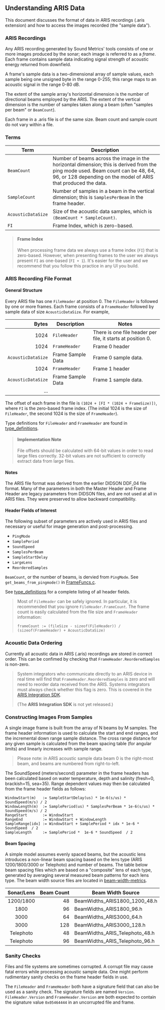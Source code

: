## Understanding ARIS Data

This document discusses the format of data in ARIS recordings (.aris extension) and how to
access the images recorded (the "sample data").

### ARIS Recordings

Any ARIS recording generated by Sound Metrics' tools consists of one or
more images produced by the sonar; each image is referred to as a *frame*. Each
frame contains sample data indicating signal strength of acoustic energy
returned from downfield.

A frame's sample data is a two-dimensional array of sample values,
each sample being one unsigned byte in the range 0-255; this range maps
to an acoustic signal in the range 0-80 dB.

The extent of the sample array's horizontal dimension is the number of
directional beams employed by the ARIS.
The extent of the vertical dimension is the number of samples
taken along a beam (often "samples per beam" or `BeamCount`).

Each frame in a .aris file is of the same size. Beam count and sample count
do not vary within a file.

### Terms

| Term | Description |
| ----- | ----- |
| `BeamCount`  | Number of beams across the image in the horizontal dimension; this is derived from the ping mode used. Beam count can be 48, 64, 96, or 128 depending on the model of ARIS that produced the data. |
| `SampleCount`| Number of samples in a beam in the vertical dimension; this is `SamplesPerBeam` in the frame header.
| `AcousticDataSize`  | Size of the acoustic data samples, which is `(BeamCount * SampleCount)`. |
| `FI` | Frame Index, which is zero-based.

> #### Frame Index
> When processing frame data we always use a frame index (`FI`) that is zero-based.
> However, when presenting frames to the user we always present `FI` as one-based
> (`FI + 1`).
> It's easier for the user and we recommend that you follow this practice in any UI
> you build.  

### ARIS Recording File Format

#### General Structure

Every ARIS file has one `FileHeader` at position 0.
The `FileHeader` is followed by one or more frames.
Each frame consists of a `FrameHeader` followed by sample
data of size `AcousticDataSize`. For example,

| Bytes | Description | Notes |
| -----: | ----- | ----- |
| 1024 | `FileHeader` | There is one file header per file, it starts at position 0. |
| 1024 | `FrameHeader` | Frame 0 header |
| `AcousticDataSize` | Frame Sample Data | Frame 0 sample data.
| 1024 | `FrameHeader` | Frame 1 header |
| `AcousticDataSize` | Frame Sample Data | Frame 1 sample data.
| ... | | | |

The offset of each frame in the file is
`(1024 + [FI * (1024 + FrameSize)])`,
where `FI` is the zero-based frame index.
(The initial 1024 is the size of `FileHeader`,
the second 1024 is the size of `FrameHeader`). 

Type definitions for `FileHeader` and `FrameHeader` are found in
[type_definitions](https://github.com/SoundMetrics/aris-file-sdk/tree/master/type_definitions).

> #### Implementation Note
> File offsets should be calculated with 64-bit values 
in order to read large files correctly. 32-bit values are not
sufficient to correctly extract data from large files.

#### Notes

The ARIS file format was derived from the earlier DIDSON DDF_04 
file format. 
Many of the parameters in both the Master Header and Frame Header 
are legacy parameters from DIDSON files, and are not used at all 
in ARIS files. 
They were preserved to allow backward compatibility. 

#### Header Fields of Interest

The following subset of parameters are actively used in ARIS files 
and necessary or useful for image generation and post-processing.

* `PingMode`
* `SamplePeriod`
* `SoundSpeed`
* `SamplesPerBeam`
* `SampleStartDelay`
* `LargeLens`
* `ReorderedSamples`

`BeamCount`, or the number of beams, is dervied from `PingMode`.
See `get_beams_from_pingmode()` in
[FrameFuncs.c](https://github.com/SoundMetrics/aris-file-sdk/blob/master/common-code/FrameFuncs.c).

See
[type_definitions](https://github.com/SoundMetrics/aris-file-sdk/tree/master/type_definitions)
for a complete
listing of all header fields.

> Most of `FileHeader` can be safely ignored. In particular, it is recommended that you
> ignore `FileHeader.FrameCount`. The frame count is easily calculated from the file
> size and `FrameHeader` information:
> ```
> frameCount := (fileSize - sizeof(FileHeader)) / (sizeof(FrameHeader) + AcousticDataSize)
> ```

### Acoustic Data Ordering

Currently all acoustic data in ARIS (.aris) recordings
are stored in correct order.
This can be confimed by checking that `FrameHeader.ReorderedSamples`
is non-zero.

> System integrators who communicate directly to an ARIS device
> in real time will find that `FrameHeader.ReorderedSamples`
> is zero and will need to reorder data received from the
> ARIS. Systems integrators must always check whether this flag
> is zero. This is covered in the
> [ARIS Integration SDK](https://github.com/SoundMetrics/aris-integration-sdk).
>
> (The **ARIS Integration SDK** is not yet released.)

### Constructing Images From Samples

A single image frame is built from the array of N beams by M samples.
The frame header information is used to calculate the start and end
ranges, and the incremental down range sample distance.
The cross range distance for any given sample is calculated from the
beam spacing table (for angular limits) and linearly increases with
sample range.

> Please note: in ARIS acoustic sample data beam 0 is the right-most
> beam, and beams are numbered from right-to-left.

The SoundSpeed (meters/second) parameter in the frame headers has been
calculated based on water temperature, depth and salinity
(fresh=0, brackish=15, sea=35).
Range dependent values may then be calculated from the frame header
fields as follows:

```
WindowStart(m)   := SampleStartDelay(us) * 1e-6(s/us) * SoundSpeed(m/s) / 2
WindowLength(m)  := SamplePeriod(us) * SamplesPerBeam * 1e-6(s/us) * SoundSpeed(m/s) / 2
RangeStart       := WindowStart
RangeEnd         := WindowStart + WindowLength
SampleRange[idx] := WindowStart + SamplePeriod * idx * 1e-6 * SoundSpeed  / 2
SampleLength     := SamplePeriod *  1e-6 * SoundSpeed  / 2
```

#### Beam Spacing

A simple model assumes evenly spaced beams, but the acoustic lens
introduces a non-linear beam spacing based on the lens type
(ARIS 1200/1800/3000 or Telephoto) and number of beams.
The table below beam spacing files which are based on a
"composite" lens of each type, generated by averaging several
measured beam patterns for each lens type. The beam width source files
are located in
[beam-width-metrics](https://github.com/SoundMetrics/aris-file-sdk/tree/master/beam-width-metrics).

| Sonar/Lens | Beam Count | Beam Width Source |
| :-----:   | -----: | ----- |
| 1200/1800 | 48  | BeamWidths_ARIS1800_1200_48.h |
| 1800      | 96  | BeamWidths_ARIS1800_96.h |
| 3000      | 64  | BeamWidths_ARIS3000_64.h |
| 3000      | 128 | BeamWidths_ARIS3000_128.h |
| Telephoto | 48  | BeamWidths_ARIS_Telephoto_48.h |
| Telephoto | 96  | BeamWidths_ARIS_Telephoto_96.h |

### Sanity Checks

Files and file systems are sometimes corrupted. A corrupt file may cause fatal errors
while processing acoustic sample data. One might perform rudimentary sanity checks on
the frame header fields in use.

The `FileHeader` and `FrameHeader` both have a signature field that can also be used as a
sanity check. The signature fields are named `Version`.
`FileHeader.Version` and `FrameHeader.Version` are both expected to contain the
signature value `0x05464444` in an uncorrupted file and frame.
